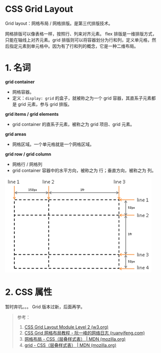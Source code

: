 # **CSS Grid Layout**

Grid layout：网格布局 / 网格排版。是第三代排版技术。

网格排版可以像表格一样，按照行、列来对齐元素。 flex 排版是一维排版方式，只能在轴线上对齐元素。grid 排版则可以将容器划分为行和列，定义单元格，然后指定元素到单元格中。因为有了行和列的概念，它是一种二维布局。

# 1. 名词

**grid container**

- 网格容器。
- 定义：`display: grid` 的盒子，就被称之为一个 grid 容器，其直系子元素都是 grid 元素，参与 grid 排版。

**grid items / grid elements**

- grid container 的直系子元素，被称之为 grid 项目、grid 元素。

**grid areas**

- 网格区域。一个单元格就是一个网格区域。



**grid row / grid column**

- 网格行 / 网格列
- grid container 容器中的水平方向，被称之为 行；垂直方向，被称之为 列。





![Image: Grid Lines.](source/grid-lines.png)





# 2. CSS 属性



暂时弃坑。。。 Grid 版本过新，后面再学。

> 参考：
>
> 1. [CSS Grid Layout Module Level 2 (w3.org)](https://www.w3.org/TR/css-grid-2/)
> 2. [CSS Grid 网格布局教程 - 阮一峰的网络日志 (ruanyifeng.com)](http://www.ruanyifeng.com/blog/2019/03/grid-layout-tutorial.html)
> 3. [网格布局 - CSS（层叠样式表） | MDN (mozilla.org)](https://developer.mozilla.org/zh-CN/docs/Web/CSS/CSS_Grid_Layout)
> 4. [grid - CSS（层叠样式表） | MDN (mozilla.org)](https://developer.mozilla.org/zh-CN/docs/Web/CSS/grid)

